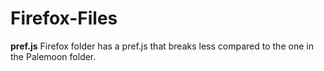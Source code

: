    Firefox-Files
   ==========
**pref.js**
Firefox folder has a pref.js that breaks less compared to the one in the Palemoon folder.
